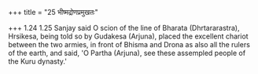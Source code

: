 +++
title = "25 भीष्मद्रोणप्रमुखतः"

+++
1.24 1.25 Sanjay said O scion of the line of Bharata (Dhrtararastra),
Hrsikesa, being told so by Gudakesa (Arjuna), placed the excellent
chariot between the two armies, in front of Bhisma and Drona as also all
the rulers of the earth, and said, 'O Partha (Arjuna), see these
assempled people of the Kuru dynasty.'
